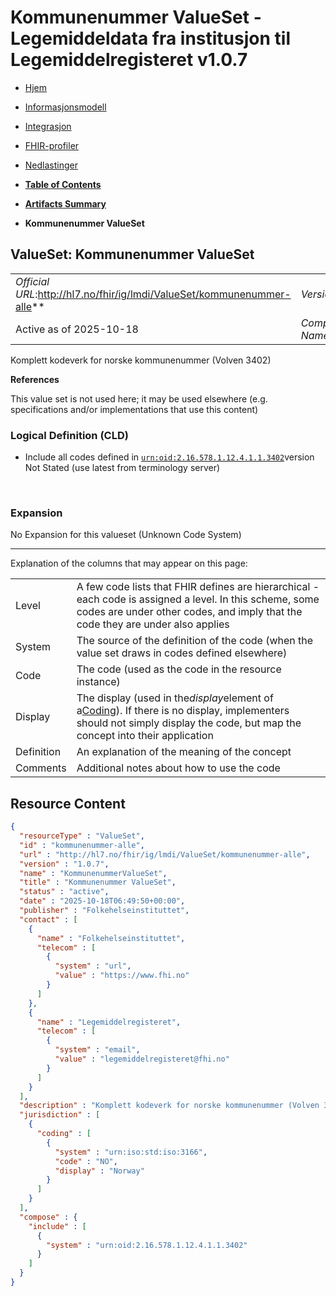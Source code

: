 # Kommunenummer ValueSet - Legemiddeldata fra institusjon til Legemiddelregisteret v1.0.7

*  [Hjem](index.md) 
*  [Informasjonsmodell](informasjonsmodell.md) 
*  [Integrasjon](integrasjon.md) 
*  [FHIR-profiler](profiler.md) 
*  [Nedlastinger](nedlastinger.md) 

* [**Table of Contents**](toc.md)
* [**Artifacts Summary**](artifacts.md)
* **Kommunenummer ValueSet**

## ValueSet: Kommunenummer ValueSet 

| | |
| :--- | :--- |
| *Official URL*:http://hl7.no/fhir/ig/lmdi/ValueSet/kommunenummer-alle** | *Version*:1.0.7** |
| Active as of 2025-10-18 | *Computable Name*:KommunenummerValueSet |

 
Komplett kodeverk for norske kommunenummer (Volven 3402) 

 **References** 

This value set is not used here; it may be used elsewhere (e.g. specifications and/or implementations that use this content)

### Logical Definition (CLD)

* Include all codes defined in [`urn:oid:2.16.578.1.12.4.1.1.3402`](CodeSystem-kommunenummer-codesystem.md)version Not Stated (use latest from terminology server)

 

### Expansion

No Expansion for this valueset (Unknown Code System)

-------

 Explanation of the columns that may appear on this page: 

| | |
| :--- | :--- |
| Level | A few code lists that FHIR defines are hierarchical - each code is assigned a level. In this scheme, some codes are under other codes, and imply that the code they are under also applies |
| System | The source of the definition of the code (when the value set draws in codes defined elsewhere) |
| Code | The code (used as the code in the resource instance) |
| Display | The display (used in the*display*element of a[Coding](http://hl7.org/fhir/R4/datatypes.html#Coding)). If there is no display, implementers should not simply display the code, but map the concept into their application |
| Definition | An explanation of the meaning of the concept |
| Comments | Additional notes about how to use the code |



## Resource Content

```json
{
  "resourceType" : "ValueSet",
  "id" : "kommunenummer-alle",
  "url" : "http://hl7.no/fhir/ig/lmdi/ValueSet/kommunenummer-alle",
  "version" : "1.0.7",
  "name" : "KommunenummerValueSet",
  "title" : "Kommunenummer ValueSet",
  "status" : "active",
  "date" : "2025-10-18T06:49:50+00:00",
  "publisher" : "Folkehelseinstituttet",
  "contact" : [
    {
      "name" : "Folkehelseinstituttet",
      "telecom" : [
        {
          "system" : "url",
          "value" : "https://www.fhi.no"
        }
      ]
    },
    {
      "name" : "Legemiddelregisteret",
      "telecom" : [
        {
          "system" : "email",
          "value" : "legemiddelregisteret@fhi.no"
        }
      ]
    }
  ],
  "description" : "Komplett kodeverk for norske kommunenummer (Volven 3402)",
  "jurisdiction" : [
    {
      "coding" : [
        {
          "system" : "urn:iso:std:iso:3166",
          "code" : "NO",
          "display" : "Norway"
        }
      ]
    }
  ],
  "compose" : {
    "include" : [
      {
        "system" : "urn:oid:2.16.578.1.12.4.1.1.3402"
      }
    ]
  }
}

```
